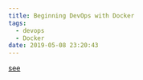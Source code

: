 ```yaml
---
title: Beginning DevOps with Docker
tags: 
  - devops
  - Docker
date: 2019-05-08 23:20:43
---
```


[see](https://docs.00root.com)
